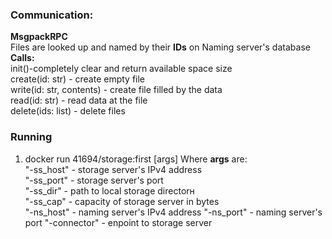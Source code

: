 ### Communication:
**MsgpackRPC**<br>
Files are looked up and named by their **IDs** on Naming server's database<br>
**Calls:**<br>
init()-completely clear and return available space size <br>
create(id: str) - create empty file <br>
write(id: str, contents) - create file filled by the data <br>
read(id: str) - read data at the file <br>
delete(ids: list) - delete files <br>

### Running<br>
1) docker run 41694/storage:first [args]
Where **args** are:<br>
"-ss_host" - storage server's IPv4 address<br>
"-ss_port" - storage server's port<br>
"-ss_dir" - path to local storage directorн<br>
"-ss_cap" - capacity of storage server in bytes<br>
"-ns_host" - naming server's IPv4 address
"-ns_port" - naming server's port
"-connector" - enpoint to storage server